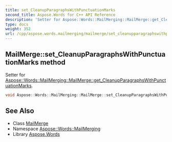 ```yaml
---
title: set_CleanupParagraphsWithPunctuationMarks
second_title: Aspose.Words for C++ API Reference
description: 'Setter for Aspose::Words::MailMerging::MailMerge::get_CleanupParagraphsWithPunctuationMarks.'
type: docs
weight: 352
url: /cpp/aspose.words.mailmerging/mailmerge/set_cleanupparagraphswithpunctuationmarks/
---
```

## MailMerge::set_CleanupParagraphsWithPunctuationMarks method


Setter for [Aspose::Words::MailMerging::MailMerge::get_CleanupParagraphsWithPunctuationMarks](../get_cleanupparagraphswithpunctuationmarks/).

```cpp
void Aspose::Words::MailMerging::MailMerge::set_CleanupParagraphsWithPunctuationMarks(bool value)
```

## See Also

* Class [MailMerge](../)
* Namespace [Aspose::Words::MailMerging](../../)
* Library [Aspose.Words](../../../)
